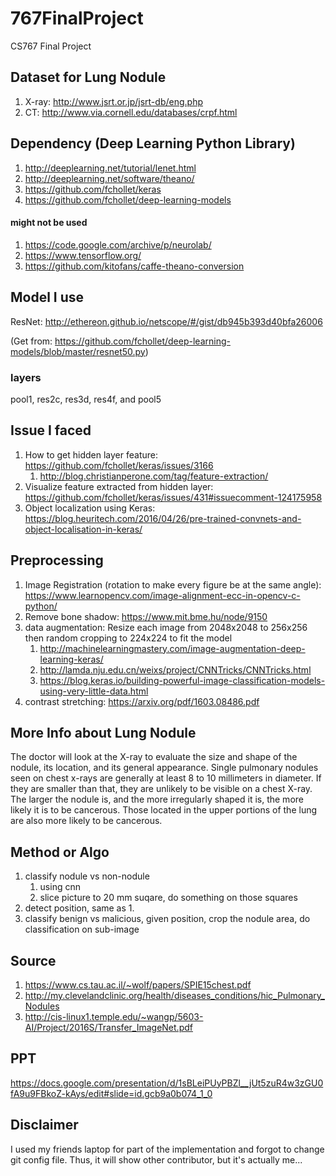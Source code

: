 # 767FinalProject
CS767 Final Project

## Dataset for Lung Nodule
1. X-ray: http://www.jsrt.or.jp/jsrt-db/eng.php
2. CT: http://www.via.cornell.edu/databases/crpf.html

## Dependency (Deep Learning Python Library)

1. http://deeplearning.net/tutorial/lenet.html
2. http://deeplearning.net/software/theano/
3. https://github.com/fchollet/keras
4. https://github.com/fchollet/deep-learning-models

#### might not be used
1. https://code.google.com/archive/p/neurolab/
2. https://www.tensorflow.org/
3. https://github.com/kitofans/caffe-theano-conversion

## Model I use
ResNet: http://ethereon.github.io/netscope/#/gist/db945b393d40bfa26006

(Get from: https://github.com/fchollet/deep-learning-models/blob/master/resnet50.py)

### layers
pool1, res2c, res3d, res4f, and pool5

## Issue I faced
1. How to get hidden layer feature: https://github.com/fchollet/keras/issues/3166
   1. http://blog.christianperone.com/tag/feature-extraction/
2. Visualize feature extracted from hidden layer: https://github.com/fchollet/keras/issues/431#issuecomment-124175958
3. Object localization using Keras: https://blog.heuritech.com/2016/04/26/pre-trained-convnets-and-object-localisation-in-keras/

## Preprocessing
1. Image Registration (rotation to make every figure be at the same angle): https://www.learnopencv.com/image-alignment-ecc-in-opencv-c-python/
2. Remove bone shadow: https://www.mit.bme.hu/node/9150
3. data augmentation: Resize each image from 2048x2048 to 256x256 then random cropping to 224x224 to fit the model
   1. http://machinelearningmastery.com/image-augmentation-deep-learning-keras/
   2. http://lamda.nju.edu.cn/weixs/project/CNNTricks/CNNTricks.html
   3. https://blog.keras.io/building-powerful-image-classification-models-using-very-little-data.html
4. contrast stretching: https://arxiv.org/pdf/1603.08486.pdf


## More Info about Lung Nodule
The doctor will look at the X-ray to evaluate the size and shape of the nodule, its location, and its general appearance. Single pulmonary nodules seen on chest x-rays are generally at least 8 to 10 millimeters in diameter. If they are smaller than that, they are unlikely to be visible on a chest X-ray. The larger the nodule is, and the more irregularly shaped it is, the more likely it is to be cancerous. Those located in the upper portions of the lung are also more likely to be cancerous.

## Method or Algo
1. classify nodule vs non-nodule
   1. using cnn
   2. slice picture to 20 mm suqare, do something on those squares
2. detect position, same as 1.
3. classify benign vs malicious, given position, crop the nodule area, do classification on sub-image

## Source
1. https://www.cs.tau.ac.il/~wolf/papers/SPIE15chest.pdf
2. http://my.clevelandclinic.org/health/diseases_conditions/hic_Pulmonary_Nodules
3. http://cis-linux1.temple.edu/~wangp/5603-AI/Project/2016S/Transfer_ImageNet.pdf

## PPT
https://docs.google.com/presentation/d/1sBLeiPUyPBZl__jUt5zuR4w3zGU0fA9u9FBkoZ-kAys/edit#slide=id.gcb9a0b074_1_0

## Disclaimer
I used my friends laptop for part of the implementation and forgot to change git config file. Thus, it will show other contributor, but it's actually me...
